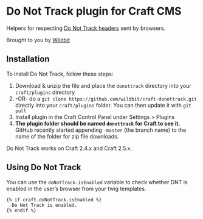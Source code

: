 # Do Not Track plugin for Craft CMS

Helpers for respecting [Do Not Track headers](https://allaboutdnt.com) sent by browsers.

Brought to you by [Wildbit](https://wildbit.com)

## Installation

To install Do Not Track, follow these steps:

1. Download & unzip the file and place the `donottrack` directory into your `craft/plugins` directory
2.  -OR- do a `git clone https://github.com/wildbit/craft-donottrack.git` directly into your `craft/plugins` folder.  You can then update it with `git pull`
3. Install plugin in the Craft Control Panel under Settings > Plugins
4. **The plugin folder should be named `donottrack` for Craft to see it.**  GitHub recently started appending `-master` (the branch name) to the name of the folder for zip file downloads.

Do Not Track works on Craft 2.4.x and Craft 2.5.x.

## Using Do Not Track

You can use the `doNotTrack.isEnabled` variable to check whether DNT is enabled in the user’s browser from your twig templates.

```twig
{% if craft.doNotTrack.isEnabled %}
  Do Not Track is enabled.
{% endif %}
```
